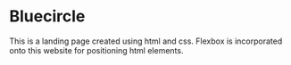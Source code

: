# Bluecircle

This is a landing page created using html and css. Flexbox is incorporated onto this website for positioning html elements.